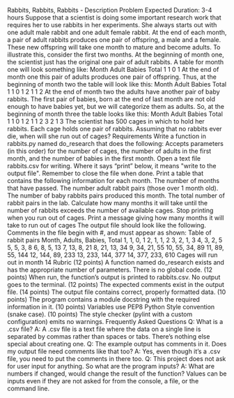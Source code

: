 Rabbits, Rabbits, Rabbits - Description
Problem
Expected Duration: 3-4 hours
Suppose that a scientist is doing some important research work that requires her to use rabbits in her experiments. She always starts out with one adult male rabbit and one adult female rabbit. At the end of each month, a pair of adult rabbits produces one pair of offspring, a male and a female. These new offspring will take one month to mature and become adults.
To illustrate this, consider the first two months. At the beginning of month one, the scientist just has the original one pair of adult rabbits. A table for month one will look something like:
Month Adult Babies Total
1 1 0 1
At the end of month one this pair of adults produces one pair of offspring. Thus, at the beginning of month two the table will look like this:
Month Adult Babies Total
1 1 0 1
2 1 1 2
At the end of month two the adults have another pair of baby rabbits. The first pair of babies, born at the end of last month are not old enough to have babies yet, but we will categorize them as adults. So, at the beginning of month three the table looks like this:
Month Adult Babies Total
1 1 0 1
2 1 1 2
3 2 1 3
The scientist has 500 cages in which to hold her rabbits. Each cage holds one pair of rabbits. Assuming that no rabbits ever die, when will she run out of cages?
Requirements
Write a function in rabbits.py named do_research that does the following:
Accepts parameters (in this order) for the number of cages, the number of adults in the first month, and the number of babies in the first month.
Open a text file rabbits.csv for writing. Where it says “print” below, it means "write to the output file". Remember to close the file when done.
Print a table that contains the following information for each month.
The number of months that have passed.
The number adult rabbit pairs (those over 1 month old).
The number of baby rabbits pairs produced this month.
The total number of rabbit pairs in the lab.
Calculate how many months it will take until the number of rabbits exceeds the number of available cages.
Stop printing when you run out of cages.
Print a message giving how many months it will take to run out of cages
The output file should look like the following. Comments in the file begin with #, and must appear as shown:
Table of rabbit pairs
Month, Adults, Babies, Total
1, 1, 0, 1
2, 1, 1, 2
3, 2, 1, 3
4, 3, 2, 5
5, 5, 3, 8
6, 8, 5, 13
7, 13, 8, 21
8, 21, 13, 34
9, 34, 21, 55
10, 55, 34, 89
11, 89, 55, 144
12, 144, 89, 233
13, 233, 144, 377
14, 377, 233, 610
Cages will run out in month 14
Rubric
(12 points) A function named do_research exists and has the appropriate number of parameters. There is no global code.
(12 points) When run, the function’s output is printed to rabbits.csv. No output goes to the terminal.
(12 points) The expected comments exist in the output file.
(14 points) The output file contains correct, properly formatted data.
(10 points) The program contains a module docstring with the required information in it.
(10 points) Variables use PEP8 Python Style convention (snake case).
(10 points) The style checker (pylint with a custom configuration) emits no warnings.
Frequently Asked Questions
Q: What is a .csv file?
A: A .csv file is a text file where the data on a single line is separated by commas rather than spaces or tabs. There’s nothing else special about creating one.
Q: The example output has comments in it. Does my output file need comments like that too?
A: Yes, even though it’s a .csv file, you need to put the comments in there too.
Q: This project does not ask for user input for anything. So what are the program inputs?
A: What are numbers if changed, would change the result of the function? Values can be inputs even if they are not asked for from the console, a file, or the command line.
